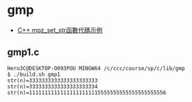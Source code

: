 # gmp

* [C++ mpz_set_str函數代碼示例](https://vimsky.com/zh-tw/examples/detail/cpp-ex-----mpz_set_str-function.html)


## gmp1.c

```
Hero3C@DESKTOP-O093POU MINGW64 /c/ccc/course/sp/c/lib/gmp
$ ./build.sh gmp1
str(n)=3333333333333333333333
str(n)=3333333333333333333334
str(n)=11111111111111111111115555555555555555555556

```